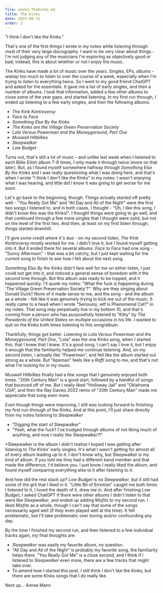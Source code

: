 ```yaml
---
file: week3-TheKinks.md
title: The Kinks
date: 2025-08-15
order: 3
---
```


"I think I don't like the Kinks."

That's one of the first things I wrote in my notes while listening through most of their very large discography. I want to be very clear about things - I'm not judging any of the musicians I'm exploring as objectively good or bad; instead, this is about whether or not I enjoy the music.

The Kinks have made *a lot* of music over the years. Singles, EPs, albums - *waaay* too much to listen to over the course of a week, especially when I'm trying to listen to everything twice. So I went to my good friend ChatGPT and asked for the essentials. It gave me a list of early singles, and then a number of albums. I took that information, added a few other albums to close some of the year gaps, and started listening. In my first run through, I ended up listening to a few early singles, and then the following albums:

* *The Kink Kontroversy*
* *Face to Face*
* *Something Else By the Kinks*
* *The Kinks are the Village Green Preservation Society*
* *Lola Versus Powerman and the Moneygoround, Part One*
* *Muswell Hillbillies*
* *Sleepwalker*
* *Low Budget*

Turns out, that's still a lot of music - and unlike last week when I listened to each Billie Eilish album 7-8 times, I only made it through twice (more on that later). But, as I found myself somewhere halfway through *Something Else By the Kinks* and I was really questioning what I was doing here, and that's when I wrote "I think I don't like the Kinks" in my notes. I wasn't enjoying what I was hearing, and little did I know it was going to get worse for me soon.

Let's go back to the beginning, though. Things actually started off pretty well - "You Really Got Me" and "All Day and All of the Night" were the first two songs I listened to, and in both cases, I thought - "Oh, I like this song, I didn't know this was the Kinks!". I thought things were going to go well, and that continued through a few more singles that I thought were solid, but not on the level of the first two. And then, at least on my first listen through, things started downhill.

I'll give some credit where it's due - on my second listen, *The Kink Kontroversy* mostly worked for me. I didn't love it, but I found myself getting into it. But it ended there for several albums. *Face to Face* had one song - "Sunny Afternoon" - that was a bit catchy, but I just kept waiting for the current song to finish to see how I felt about the next song.

*Something Else By the Kinks* didn't fare well for me on either listen, I just could not get into it, and noticed a general sense of boredom with it the second time through. But this album was ready to be topped, and it happened quickly. I'll quote my notes: "What the fuck is happening during 'The Village Green Preservation Society'?". Why are they singing about Donald Duck? None of it made sense to me, and the song - and the album as a whole - felt like it was genuinely trying to kick me out of the music. It really came to a head when I wrote "Seriously, wtf is Phenomenal Cat?" in my notes. That song may perpetually live in my bottom 10, and that's coming from a person who has purposefully listened to "Kitty" by *The Presidents of the United States* on multiple occasions in his life. I wanted to quit on the Kinks both times listening to this song/album.

Thankfully, things got better. Listening to *Lola Versus Powerman and the Moneygoround, Part One*, "Lola" was the one Kinks song, when I started this, that I knew that I knew. It's a good song. I can't say I love it, but I enjoy it enough that the familiarity helped me continue listening. And, on my second listen, I actually like "Powerman", and felt like the album started out strong as a whole. But "Apeman" feels like a *Raffi* song to me, and that's not what I'm looking for in my music.

Muswell Hillbillies finally had a few songs that I genuinely enjoyed both times. "20th Century Man" is a good start, followed by a handful of songs that bounced off of me. But I really liked "Holloway Jail" and "Oklahoma USA", and then the Ray Davies 2022 remix of "20th Century Man" made me appreciate that song even more.

Even though things were improving, I still was looking forward to finishing my first run-through of the Kinks. And at this point, I'll just share directly from my notes listening to *Sleepwalker*

* "Digging the start of Sleepwalker"
* "Yeah, what the fuck? I've trudged through albums of not liking much of anything, and now I really like Sleepwalker?!"

*Sleepwalker is the album I didn't realize I hoped I was getting after listening to *The Kinks'* early singles. It's what I wasn't getting for almost all of every album leading up to it. I don't know why, but Sleepwalker is my kind of album. If you told me they had a different band member and that made the difference, I'd believe you. I just know I really liked the album, and found myself comparing everything else to it after listening to it.

And how did the rest stack up? *Low Budget* is no *Sleepwalker*, but it still had some of the grit that I liked in it. "Little Bit of Emotion" caught me both times I listened to it, I loved the depth of it, drew me in. And after finishing *Low Budget*, I asked ChatGPT if there were other albums I didn't listen to that were like *Sleepwalker*, and ended up adding *Misfits* to my second run. I liked *Misfits* as a whole, though I can't say that some of the songs necessarily aged well (if they even played well at the time). It felt problematic, but I'll take problematic over boring and/or confounding any day.

By the time I finished my second run, and then listened to a few individual tracks again, my final thoughts are:

* *Sleepwalker* was easily my favorite album, no question.
* "All Day and All of the Night" is probably my favorite song, the familiarity helps there. "You Really Got Me" is a close second, and I think if I listened to *Sleepwalker* even more, there are a few tracks that might take over.
* To amend how I started this post, I still think I don't like the Kinks, but there are some Kinks songs that I do really like.

Next up... Aimee Mann
